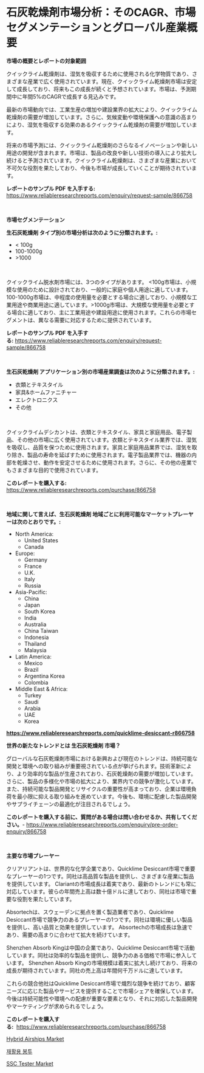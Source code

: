 <p><h1>石灰乾燥剤市場分析：そのCAGR、市場セグメンテーションとグローバル産業概要</h1></p><p><strong>市場の概要とレポートの対象範囲</strong></p>
<p><p>クイックライム乾燥剤は、湿気を吸収するために使用される化学物質であり、さまざまな産業で広く使用されています。現在、クイックライム乾燥剤市場は安定して成長しており、将来もこの成長が続くと予想されています。市場は、予測期間中に年間5%のCAGRで成長する見込みです。</p><p>最新の市場動向では、工業生産の増加や建設業界の拡大により、クイックライム乾燥剤の需要が増加しています。さらに、気候変動や環境保護への意識の高まりにより、湿気を吸収する効果のあるクイックライム乾燥剤の需要が増加しています。</p><p>将来の市場予測には、クイックライム乾燥剤のさらなるイノベーションや新しい用途の開発が含まれます。市場は、製品の改良や新しい技術の導入により拡大し続けると予測されています。クイックライム乾燥剤は、さまざまな産業において不可欠な役割を果たしており、今後も市場が成長していくことが期待されています。</p></p>
<p><strong>レポートのサンプル PDF を入手する:</strong> <a href="https://www.reliableresearchreports.com/enquiry/request-sample/866758">https://www.reliableresearchreports.com/enquiry/request-sample/866758</a></p>
<p>&nbsp;</p>
<p><strong>市場セグメンテーション</strong></p>
<p><strong>生石灰乾燥剤 タイプ別の市場分析は次のように分類されます。:</strong></p>
<p><ul><li>< 100g</li><li>100-1000g</li><li>>1000</li></ul></p>
<p>&nbsp;</p>
<p><p>クイックライム脱水剤市場には、3つのタイプがあります。 <100g市場は、小規模な使用のために設計されており、一般的に家庭や個人用途に適しています。 100-1000g市場は、中程度の使用量を必要とする場合に適しており、小規模な工業用途や商業用途に適しています。>1000g市場は、大規模な使用量を必要とする場合に適しており、主に工業用途や建設用途に使用されます。これらの市場セグメントは、異なる需要に対応するために提供されています。</p></p>
<p><strong>レポートのサンプル PDF を入手する:</strong>&nbsp;<a href="https://www.reliableresearchreports.com/enquiry/request-sample/866758">https://www.reliableresearchreports.com/enquiry/request-sample/866758</a></p>
<p>&nbsp;</p>
<p><strong> 生石灰乾燥剤 アプリケーション別の市場産業調査は次のように分類されます。:</strong></p>
<p><ul><li>衣類とテキスタイル</li><li>家具&ホームファニチャー</li><li>エレクトロニクス</li><li>その他</li></ul></p>
<p>&nbsp;</p>
<p><p>クイックライムデシカントは、衣類とテキスタイル、家具と家庭用品、電子製品、その他の市場に広く使用されています。衣類とテキスタイル業界では、湿気を吸収し、品質を保つために使用されます。家具と家庭用品業界では、湿気を取り除き、製品の寿命を延ばすために使用されます。電子製品業界では、機器の内部を乾燥させ、動作を安定させるために使用されます。さらに、その他の産業でもさまざまな目的で使用されています。</p></p>
<p><strong>このレポートを購入する:</strong>&nbsp; <a href="https://www.reliableresearchreports.com/purchase/866758">https://www.reliableresearchreports.com/purchase/866758</a></p>
<p>&nbsp;</p>
<p><strong>地域に関して言えば、生石灰乾燥剤 地域ごとに利用可能なマーケットプレーヤーは次のとおりです。:</strong></p>
<p><ul>
    <li>
        North America:
        <ul>
            <li>United States</li>
            <li>Canada</li>
        </ul>
    </li>
    <li>
        Europe:
        <ul>
            <li>Germany</li>
            <li>France</li>
            <li>U.K.</li>
            <li>Italy</li>
            <li>Russia</li>
        </ul>
    </li>
    <li>
        Asia-Pacific:
        <ul>
            <li>China</li>
            <li>Japan</li>
            <li>South Korea</li>
            <li>India</li>
            <li>Australia</li>
            <li>China Taiwan</li>
            <li>Indonesia</li>
            <li>Thailand</li>
            <li>Malaysia</li>
        </ul>
    </li>
    <li>
        Latin America:
        <ul>
            <li>Mexico</li>
            <li>Brazil</li>
            <li>Argentina Korea</li>
            <li>Colombia</li>
        </ul>
    </li>
    <li>
        Middle East & Africa:
        <ul>
            <li>Turkey</li>
            <li>Saudi</li>
            <li>Arabia</li>
            <li>UAE</li>
            <li>Korea</li>
        </ul>
    </li>
    </ul></p>
<p><strong><a href="https://www.reliableresearchreports.com/quicklime-desiccant-r866758">https://www.reliableresearchreports.com/quicklime-desiccant-r866758</a></strong>&nbsp;</p>
<p><strong>世界の新たなトレンドとは 生石灰乾燥剤 市場？</strong></p>
<p><p>グローバルな石灰乾燥剤市場における新興および現在のトレンドは、持続可能な開発と環境への取り組みが重要視されている点が挙げられます。技術革新により、より効率的な製品が生産されており、石灰乾燥剤の需要が増加しています。さらに、製品の多様化や市場の拡大により、業界内での競争が激化しています。また、持続可能な製品開発とリサイクルの重要性が高まっており、企業は環境負荷を最小限に抑える取り組みを進めています。今後も、環境に配慮した製品開発やサプライチェーンの最適化が注目されるでしょう。</p></p>
<p><strong>このレポートを購入する前に、質問がある場合は問い合わせるか、共有してください。</strong>- <a href="https://www.reliableresearchreports.com/enquiry/pre-order-enquiry/866758">https://www.reliableresearchreports.com/enquiry/pre-order-enquiry/866758</a></p>
<p>&nbsp;</p>
<p><strong>主要な市場プレーヤー</strong></p>
<p><p>クリアリアントは、世界的な化学企業であり、Quicklime Desiccant市場で重要なプレーヤーの1つです。同社は高品質な製品を提供し、さまざまな産業に製品を提供しています。 Clariantの市場成長は着実であり、最新のトレンドにも常に対応しています。彼らの年間売上高は数十億ドルに達しており、同社は市場で重要な役割を果たしています。</p><p>Absortechは、スウェーデンに拠点を置く製造業者であり、Quicklime Desiccant市場で競争力のあるプレーヤーの1つです。同社は環境に優しい製品を提供し、高い品質と効果を提供しています。 Absortechの市場成長は急速であり、需要の高まりに合わせて拡大を続けています。</p><p>Shenzhen Absorb Kingは中国の企業であり、Quicklime Desiccant市場で活動しています。同社は効率的な製品を提供し、競争力のある価格で市場に参入しています。 Shenzhen Absorb Kingの市場規模は着実に拡大し続けており、将来の成長が期待されています。同社の売上高は年間何千万ドルに達しています。</p><p>これらの競合他社はQuicklime Desiccant市場で熾烈な競争を続けており、顧客ニーズに応じた製品やサービスを提供することで市場シェアを確保しています。今後は持続可能性や環境への配慮が重要な要素となり、それに対応した製品開発やマーケティングが求められるでしょう。</p></p>
<p><strong>このレポートを購入する:</strong>&nbsp;&nbsp;<a href="https://www.reliableresearchreports.com/purchase/866758">https://www.reliableresearchreports.com/purchase/866758</a></p>
<p><p><a href="https://github.com/GroverBarry/Market-Research-Report-List-4/blob/main/hybrid-airships-market.md">Hybrid Airships Market</a></p><p><a href="https://github.com/GabrielBlanda5656/Market-Research-Report-List-1/blob/main/355367930751.md">재활용 봉투</a></p><p><a href="https://github.com/kathiaseamanalvaradovlprc2h/Market-Research-Report-List-2/blob/main/ssc-tester-market.md">SSC Tester Market</a></p></p>